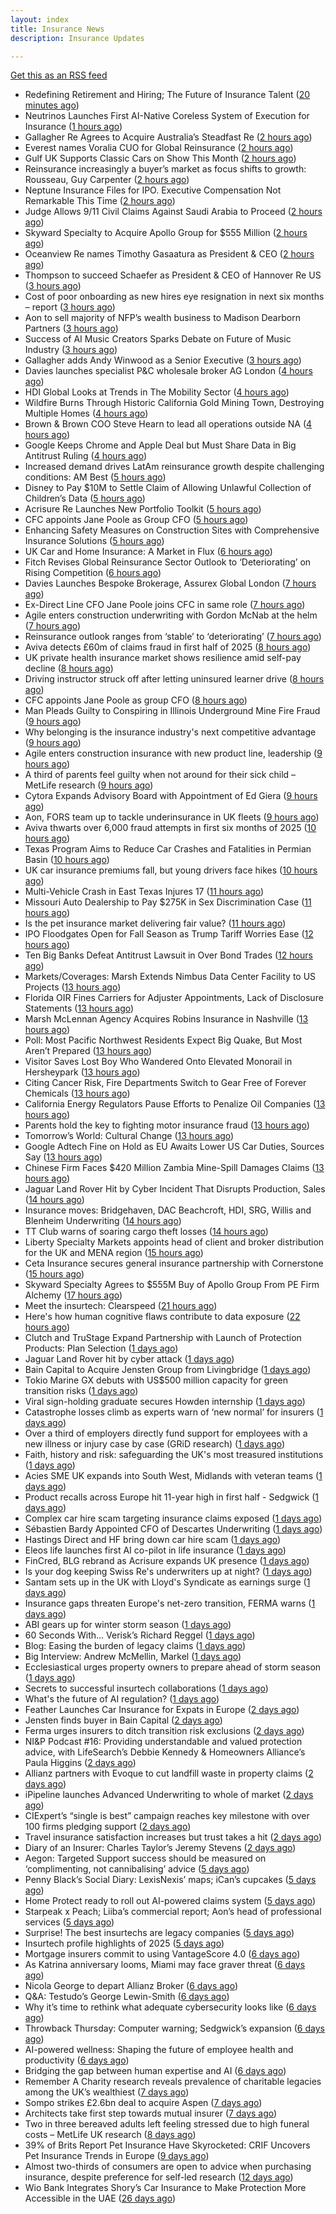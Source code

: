 ```yaml
---
layout: index
title: Insurance News
description: Insurance Updates

---
```


[Get this as an RSS feed](/insurance.rss)

<!-- news_marker starts -->
- Redefining Retirement and Hiring; The Future of Insurance Talent ([20 minutes ago](https://www.insurancejournal.com/services/newswire/2025/09/03/837637.htm))
- Neutrinos Launches First AI-Native Coreless System of Execution for Insurance ([1 hours ago](https://www.insurtechinsights.com/neutrinos-launches-first-ai-native-coreless-system-of-execution-for-insurance/))
- Gallagher Re Agrees to Acquire Australia’s Steadfast Re ([2 hours ago](https://www.insurtechinsights.com/gallagher-re-agrees-to-acquire-australias-steadfast-re/))
- Everest names Voralia CUO for Global Reinsurance ([2 hours ago](https://www.reinsurancene.ws/everest-names-voralia-cuo-for-global-reinsurance/))
- Gulf UK Supports Classic Cars on Show This Month ([2 hours ago](https://insurance-edge.net/2025/09/03/gulf-uk-supports-classic-cars-on-show-this-month/))
- Reinsurance increasingly a buyer’s market as focus shifts to growth: Rousseau, Guy Carpenter ([2 hours ago](https://www.reinsurancene.ws/reinsurance-increasingly-a-buyers-market-as-focus-shifts-to-growth-rousseau-guy-carpenter/))
- Neptune Insurance Files for IPO. Executive Compensation Not Remarkable This Time ([2 hours ago](https://www.insurancejournal.com/news/southeast/2025/09/03/837735.htm))
- Judge Allows 9/11 Civil Claims Against Saudi Arabia to Proceed ([2 hours ago](https://www.insurancejournal.com/news/east/2025/09/03/837746.htm))
- Skyward Specialty to Acquire Apollo Group for $555 Million ([2 hours ago](https://www.insurtechinsights.com/skyward-specialty-to-acquire-apollo-group-for-555-million/))
- Oceanview Re names Timothy Gasaatura as President & CEO ([2 hours ago](https://www.reinsurancene.ws/oceanview-re-names-timothy-gasaatura-as-president-ceo/))
- Thompson to succeed Schaefer as President & CEO of Hannover Re US ([3 hours ago](https://www.reinsurancene.ws/thompson-to-succeed-schaefer-as-president-ceo-of-hannover-re-us/))
- Cost of poor onboarding as new hires eye resignation in next six months – report ([3 hours ago](https://www.insurancebusinessmag.com/uk/business-strategy/cost-of-poor-onboarding-as-new-hires-eye-resignation-in-next-six-months--report-548328.aspx))
- Aon to sell majority of NFP’s wealth business to Madison Dearborn Partners ([3 hours ago](https://www.reinsurancene.ws/aon-to-sell-majority-of-nfps-wealth-business-to-madison-dearborn-partners/))
- Success of AI Music Creators Sparks Debate on Future of Music Industry ([3 hours ago](https://www.insurancejournal.com/news/national/2025/09/03/837736.htm))
- Gallagher adds Andy Winwood as a Senior Executive ([3 hours ago](https://www.reinsurancene.ws/gallagher-adds-andy-winwood-as-a-senior-executive/))
- Davies launches specialist P&C wholesale broker AG London ([4 hours ago](https://www.reinsurancene.ws/davies-launches-specialist-pc-wholesale-broker-ag-london/))
- HDI Global Looks at Trends in The Mobility Sector ([4 hours ago](https://insurance-edge.net/2025/09/03/hdi-global-looks-at-trends-in-the-mobility-sector/))
- Wildfire Burns Through Historic California Gold Mining Town, Destroying Multiple Homes ([4 hours ago](https://www.insurancejournal.com/news/west/2025/09/03/837731.htm))
- Brown & Brown COO Steve Hearn to lead all operations outside NA ([4 hours ago](https://www.reinsurancene.ws/brown-brown-coo-steve-hearn-to-lead-all-operations-outside-na/))
- Google Keeps Chrome and Apple Deal but Must Share Data in Big Antitrust Ruling ([4 hours ago](https://www.insurancejournal.com/news/national/2025/09/03/837727.htm))
- Increased demand drives LatAm reinsurance growth despite challenging conditions: AM Best ([5 hours ago](https://www.reinsurancene.ws/increased-demand-drives-latam-reinsurance-growth-despite-challenging-conditions-am-best/))
- Disney to Pay $10M to Settle Claim of Allowing Unlawful Collection of Children’s Data ([5 hours ago](https://www.insurancejournal.com/news/national/2025/09/03/837722.htm))
- Acrisure Re Launches New Portfolio Toolkit ([5 hours ago](https://insurance-edge.net/2025/09/03/acrisure-re-launches-new-portfolio-toolkit/))
- CFC appoints Jane Poole as Group CFO ([5 hours ago](https://www.reinsurancene.ws/cfc-appoints-jane-poole-as-group-cfo/))
- Enhancing Safety Measures on Construction Sites with Comprehensive Insurance Solutions ([5 hours ago](https://insurance-edge.net/2025/09/03/enhancing-safety-measures-on-construction-sites-with-comprehensive-insurance-solutions/))
- UK Car and Home Insurance: A Market in Flux ([6 hours ago](https://insurance-edge.net/2025/09/03/uk-car-and-home-insurance-a-market-in-flux/))
- Fitch Revises Global Reinsurance Sector Outlook to ‘Deteriorating’ on Rising Competition ([6 hours ago](https://www.insurancejournal.com/news/international/2025/09/03/837717.htm))
- Davies Launches Bespoke Brokerage, Assurex Global London ([7 hours ago](https://insurance-edge.net/2025/09/03/davies-launches-bespoke-brokerage-assurex-global-london/))
- Ex-Direct Line CFO Jane Poole joins CFC in same role ([7 hours ago](https://www.insurancebusinessmag.com/uk/news/breaking-news/exdirect-line-cfo-jane-poole-joins-cfc-in-same-role-548279.aspx))
- Agile enters construction underwriting with Gordon McNab at the helm ([7 hours ago](https://www.insurtechinsights.com/agile-enters-construction-underwriting-with-gordon-mcnab-at-the-helm/))
- Reinsurance outlook ranges from ‘stable’ to ‘deteriorating’ ([7 hours ago](https://www.postonline.co.uk/reinsurance/7958944/reinsurance-outlook-ranges-from-%E2%80%98stable%E2%80%99-to-%E2%80%98deteriorating%E2%80%99))
- Aviva detects £60m of claims fraud in first half of 2025 ([8 hours ago](https://www.postonline.co.uk/news/7958946/aviva-detects-%C2%A360m-of-claims-fraud-in-first-half-of-2025))
- UK private health insurance market shows resilience amid self-pay decline ([8 hours ago](https://www.insurancebusinessmag.com/uk/news/life-insurance/uk-private-health-insurance-market-shows-resilience-amid-selfpay-decline-548276.aspx))
- Driving instructor struck off after letting uninsured learner drive ([8 hours ago](https://www.insurancebusinessmag.com/uk/news/legal-insights/driving-instructor-struck-off-after-letting-uninsured-learner-drive-548275.aspx))
- CFC appoints Jane Poole as group CFO ([8 hours ago](https://www.postonline.co.uk/news/7958945/cfc-appoints-jane-poole-as-group-cfo))
- Man Pleads Guilty to Conspiring in Illinois Underground Mine Fire Fraud ([9 hours ago](https://www.insurancejournal.com/news/midwest/2025/09/03/837692.htm))
- Why belonging is the insurance industry's next competitive advantage ([9 hours ago](https://www.insurancebusinessmag.com/uk/news/diversity-inclusion/why-belonging-is-the-insurance-industrys-next-competitive-advantage-548171.aspx))
- Agile enters construction insurance with new product line, leadership ([9 hours ago](https://www.insurancebusinessmag.com/uk/news/construction-engineering/agile-enters-construction-insurance-with-new-product-line-leadership-548263.aspx))
- A third of parents feel guilty when not around for their sick child – MetLife research ([9 hours ago](https://ifamagazine.com/a-third-of-parents-feel-guilty-when-not-around-for-their-sick-child-metlife-research/))
- Cytora Expands Advisory Board with Appointment of Ed Giera ([9 hours ago](https://www.insurtechinsights.com/cytora-expands-advisory-board-with-appointment-of-ed-giera/))
- Aon, FORS team up to tackle underinsurance in UK fleets ([9 hours ago](https://www.insurancebusinessmag.com/uk/news/auto-motor/aon-fors-team-up-to-tackle-underinsurance-in-uk-fleets-548260.aspx))
- Aviva thwarts over 6,000 fraud attempts in first six months of 2025 ([10 hours ago](https://www.insurancebusinessmag.com/uk/news/breaking-news/aviva-thwarts-over-6000-fraud-attempts-in-first-six-months-of-2025-548258.aspx))
- Texas Program Aims to Reduce Car Crashes and Fatalities in Permian Basin ([10 hours ago](https://www.insurancejournal.com/news/southcentral/2025/09/03/837671.htm))
- UK car insurance premiums fall, but young drivers face hikes ([10 hours ago](https://www.insurancebusinessmag.com/uk/news/auto-motor/uk-car-insurance-premiums-fall-but-young-drivers-face-hikes-548243.aspx))
- Multi-Vehicle Crash in East Texas Injures 17 ([11 hours ago](https://www.insurancejournal.com/news/southcentral/2025/09/03/837676.htm))
- Missouri Auto Dealership to Pay $275K in Sex Discrimination Case ([11 hours ago](https://www.insurancejournal.com/news/midwest/2025/09/03/837689.htm))
- Is the pet insurance market delivering fair value? ([11 hours ago](https://www.postonline.co.uk/personal/7958177/is-the-pet-insurance-market-delivering-fair-value))
- IPO Floodgates Open for Fall Season as Trump Tariff Worries Ease ([12 hours ago](https://www.insurancejournal.com/news/national/2025/09/03/837641.htm))
- Ten Big Banks Defeat Antitrust Lawsuit in Over Bond Trades ([12 hours ago](https://www.insurancejournal.com/news/national/2025/09/03/837664.htm))
- Markets/Coverages: Marsh Extends Nimbus Data Center Facility to US Projects ([13 hours ago](https://www.insurancejournal.com/news/national/2025/09/03/837657.htm))
- Florida OIR Fines Carriers for Adjuster Appointments, Lack of Disclosure Statements ([13 hours ago](https://www.insurancejournal.com/news/southeast/2025/09/03/837695.htm))
- Marsh McLennan Agency Acquires Robins Insurance in Nashville ([13 hours ago](https://www.insurancejournal.com/news/southeast/2025/09/03/837629.htm))
- Poll: Most Pacific Northwest Residents Expect Big Quake, But Most Aren’t Prepared ([13 hours ago](https://www.insurancejournal.com/news/west/2025/09/03/837487.htm))
- Visitor Saves Lost Boy Who Wandered Onto Elevated Monorail in Hersheypark ([13 hours ago](https://www.insurancejournal.com/news/east/2025/09/03/837683.htm))
- Citing Cancer Risk, Fire Departments Switch to Gear Free of Forever Chemicals ([13 hours ago](https://www.insurancejournal.com/news/east/2025/09/03/837679.htm))
- California Energy Regulators Pause Efforts to Penalize Oil Companies ([13 hours ago](https://www.insurancejournal.com/news/west/2025/09/03/837651.htm))
- Parents hold the key to fighting motor insurance fraud ([13 hours ago](https://www.postonline.co.uk/claims/7958260/parents-hold-the-key-to-fighting-motor-insurance-fraud))
- Tomorrow’s World: Cultural Change ([13 hours ago](https://www.postonline.co.uk/regulation/7958189/tomorrow%E2%80%99s-world-cultural-change))
- Google Adtech Fine on Hold as EU Awaits Lower US Car Duties, Sources Say ([13 hours ago](https://www.insurancejournal.com/news/international/2025/09/03/837644.htm))
- Chinese Firm Faces $420 Million Zambia Mine-Spill Damages Claims ([13 hours ago](https://www.insurancejournal.com/news/international/2025/09/03/837647.htm))
- Jaguar Land Rover Hit by Cyber Incident That Disrupts Production, Sales ([14 hours ago](https://www.insurancejournal.com/news/international/2025/09/03/837661.htm))
- Insurance moves: Bridgehaven, DAC Beachcroft, HDI, SRG, Willis and Blenheim Underwriting ([14 hours ago](https://www.insurancebusinessmag.com/uk/news/breaking-news/insurance-moves-bridgehaven-dac-beachcroft-hdi-srg-willis-and-blenheim-underwriting-548213.aspx))
- TT Club warns of soaring cargo theft losses ([14 hours ago](https://www.insurancebusinessmag.com/uk/news/auto-motor/tt-club-warns-of-soaring-cargo-theft-losses-548216.aspx))
- Liberty Specialty Markets appoints head of client and broker distribution for the UK and MENA region ([15 hours ago](https://www.insurancebusinessmag.com/uk/news/breaking-news/liberty-specialty-markets-appoints-head-of-client-and-broker-distribution-for-the-uk-and-mena-region-548211.aspx))
- Ceta Insurance secures general insurance partnership with Cornerstone ([15 hours ago](https://www.insurancebusinessmag.com/uk/news/breaking-news/ceta-insurance-secures-general-insurance-partnership-with-cornerstone-548218.aspx))
- Skyward Specialty Agrees to $555M Buy of Apollo Group From PE Firm Alchemy ([17 hours ago](https://www.insurancejournal.com/news/national/2025/09/02/837699.htm))
- Meet the insurtech: Clearspeed ([21 hours ago](https://www.dig-in.com/news/meet-the-insurtech-clearspeed))
- Here's how human cognitive flaws contribute to data exposure ([22 hours ago](https://www.dig-in.com/opinion/how-cognitive-flaws-contribute-to-data-exposure))
- Clutch and TruStage Expand Partnership with Launch of Protection Products: Plan Selection ([1 days ago](https://www.insurtechinsights.com/clutch-and-trustage-expand-partnership-with-launch-of-protection-products-plan-selection/))
- Jaguar Land Rover hit by cyber attack ([1 days ago](https://www.insurancebusinessmag.com/uk/news/cyber/jaguar-land-rover-hit-by-cyber-attack-548178.aspx))
- Bain Capital to Acquire Jensten Group from Livingbridge ([1 days ago](https://www.insurtechinsights.com/bain-capital-to-acquire-jensten-group-from-livingbridge/))
- Tokio Marine GX debuts with US$500 million capacity for green transition risks ([1 days ago](https://www.insurancebusinessmag.com/uk/news/breaking-news/tokio-marine-gx-debuts-with-us500-million-capacity-for-green-transition-risks-548146.aspx))
- Viral sign-holding graduate secures Howden internship ([1 days ago](https://www.postonline.co.uk/broker/7958941/viral-sign-holding-graduate-secures-howden-internship))
- Catastrophe losses climb as experts warn of ‘new normal’ for insurers ([1 days ago](https://www.insurancebusinessmag.com/uk/news/catastrophe/catastrophe-losses-climb-as-experts-warn-of-new-normal-for-insurers-548128.aspx))
- Over a third of employers directly fund support for employees with a new illness or injury case by case (GRiD research) ([1 days ago](https://ifamagazine.com/over-a-third-36-of-employers-directly-fund-support-for-employees-with-a-new-illness-or-injury-case-by-case-grid-research/))
- Faith, history and risk: safeguarding the UK's most treasured institutions ([1 days ago](https://www.insurancebusinessmag.com/uk/news/non-profits/faith-history-and-risk-safeguarding-the-uks-most-treasured-institutions-548124.aspx))
- Acies SME UK expands into South West, Midlands with veteran teams ([1 days ago](https://www.insurancebusinessmag.com/uk/news/sme/acies-sme-uk-expands-into-south-west-midlands-with-veteran-teams-548106.aspx))
- Product recalls across Europe hit 11-year high in first half - Sedgwick ([1 days ago](https://www.insurancebusinessmag.com/uk/news/breaking-news/product-recalls-across-europe-hit-11year-high-in-first-half--sedgwick-548101.aspx))
- Complex car hire scam targeting insurance claims exposed ([1 days ago](https://www.insurancebusinessmag.com/uk/news/auto-motor/complex-car-hire-scam-targeting-insurance-claims-exposed-548092.aspx))
- Sébastien Bardy Appointed CFO of Descartes Underwriting ([1 days ago](https://www.insurtechinsights.com/sebastien-bardy-appointed-cfo-of-descartes-underwriting/))
- Hastings Direct and HF bring down car hire scam ([1 days ago](https://www.postonline.co.uk/personal/7958940/hastings-direct-and-hf-bring-down-car-hire-scam))
- Eleos life launches first AI co-pilot in life insurance ([1 days ago](https://ifamagazine.com/eleos-life-launches-first-ai-co-pilot-in-life-insurance/))
- FinCred, BLG rebrand as Acrisure expands UK presence ([1 days ago](https://www.insurancebusinessmag.com/uk/news/breaking-news/fincred-blg-rebrand-as-acrisure-expands-uk-presence-548094.aspx))
- Is your dog keeping Swiss Re's underwriters up at night? ([1 days ago](https://www.insurancebusinessmag.com/uk/news/catastrophe/is-your-dog-keeping-swiss-res-underwriters-up-at-night-548077.aspx))
- Santam sets up in the UK with Lloyd's Syndicate as earnings surge ([1 days ago](https://www.insurancebusinessmag.com/uk/news/breaking-news/santam-sets-up-in-the-uk-with-lloyds-syndicate-as-earnings-surge-548057.aspx))
- Insurance gaps threaten Europe's net-zero transition, FERMA warns ([1 days ago](https://www.insurancebusinessmag.com/uk/news/catastrophe/insurance-gaps-threaten-europes-netzero-transition-ferma-warns-548058.aspx))
- ABI gears up for winter storm season ([1 days ago](https://www.postonline.co.uk/claims/7958926/abi-gears-up-for-winter-storm-season))
- 60 Seconds With... Verisk’s Richard Reggel ([1 days ago](https://www.postonline.co.uk/technology/7958029/60-seconds-with-verisk%E2%80%99s-richard-reggel))
- Blog: Easing the burden of legacy claims ([1 days ago](https://www.postonline.co.uk/claims/7958292/blog-easing-the-burden-of-legacy-claims))
- Big Interview: Andrew McMellin, Markel ([1 days ago](https://www.postonline.co.uk/lloyd%E2%80%99slondon/7958273/big-interview-andrew-mcmellin-markel))
- Ecclesiastical urges property owners to prepare ahead of storm season ([1 days ago](https://www.insurancebusinessmag.com/uk/news/catastrophe/ecclesiastical-urges-property-owners-to-prepare-ahead-of-storm-season-548061.aspx))
- Secrets to successful insurtech collaborations ([1 days ago](https://www.dig-in.com/news/secrets-to-successful-insurtech-collaborations))
- What's the future of AI regulation? ([1 days ago](https://www.dig-in.com/news/whats-the-future-of-ai-regulation))
- Feather Launches Car Insurance for Expats in Europe ([2 days ago](https://www.insurtechinsights.com/feather-launches-car-insurance-for-expats-in-europe/))
- Jensten finds buyer in Bain Capital ([2 days ago](https://www.postonline.co.uk/news/7958931/jensten-finds-buyer-in-bain-capital))
- Ferma urges insurers to ditch transition risk exclusions ([2 days ago](https://www.postonline.co.uk/commercial/7958930/ferma-urges-insurers-to-ditch-transition-risk-exclusions))
- NI&P Podcast #16: Providing understandable and valued protection advice, with LifeSearch’s Debbie Kennedy & Homeowners Alliance’s Paula Higgins ([2 days ago](https://ifamagazine.com/nip-podcast-16-providing-understandable-and-valued-protection-advice-with-lifesearchs-debbie-kennedy-homeowners-alliances-paula-higgins/))
- Allianz partners with Evoque to cut landfill waste in property claims ([2 days ago](https://www.insurtechinsights.com/allianz-partners-with-evoque-to-cut-landfill-waste-in-property-claims/))
- iPipeline launches Advanced Underwriting to whole of market ([2 days ago](https://ifamagazine.com/ipipeline-launches-advanced-underwriting-to-whole-of-market/))
- CIExpert’s “single is best” campaign reaches key milestone with over 100 firms pledging support ([2 days ago](https://ifamagazine.com/ciexperts-single-is-best-campaign-reaches-key-milestone-with-over-100-firms-pledging-support/))
- Travel insurance satisfaction increases but trust takes a hit ([2 days ago](https://www.postonline.co.uk/personal/7958863/travel-insurance-satisfaction-increases-but-trust-takes-a-hit))
- Diary of an Insurer: Charles Taylor’s Jeremy Stevens ([2 days ago](https://www.postonline.co.uk/technology/7957628/diary-of-an-insurer-charles-taylor%E2%80%99s-jeremy-stevens))
- Aegon: Targeted Support success should be measured on ‘complimenting, not cannibalising’ advice ([5 days ago](https://ifamagazine.com/aegon-targeted-support-success-should-be-measured-on-complimenting-not-cannibalising-advice/))
- Penny Black’s Social Diary: LexisNexis’ maps; iCan’s cupcakes ([5 days ago](https://www.postonline.co.uk/people/7958246/penny-black%E2%80%99s-social-diary-lexisnexis%E2%80%99-maps-ican%E2%80%99s-cupcakes))
- Home Protect ready to roll out AI-powered claims system ([5 days ago](https://www.postonline.co.uk/news/7958319/home-protect-ready-to-roll-out-ai-powered-claims-system))
- Starpeak x Peach; Liiba’s commercial report; Aon’s head of professional services ([5 days ago](https://www.postonline.co.uk/news/7958924/starpeak-x-peach-liiba%E2%80%99s-commercial-report-aon%E2%80%99s-head-of-professional-services))
- Surprise! The best insurtechs are legacy companies ([5 days ago](https://www.dig-in.com/opinion/the-best-insurtechs-are-legacy-companies))
- Insurtech profile highlights of 2025 ([5 days ago](https://www.dig-in.com/list/insurtech-profile-highlights-of-2025))
- Mortgage insurers commit to using VantageScore 4.0 ([6 days ago](https://www.dig-in.com/news/mortgage-insurers-commit-to-using-vantagescore-4-0))
- As Katrina anniversary looms, Miami may face graver threat ([6 days ago](https://www.dig-in.com/news/analyzing-miamis-hurricane-risk-two-decades-after-katrina))
- Nicola George to depart Allianz Broker ([6 days ago](https://www.postonline.co.uk/broker/7958923/nicola-george-to-depart-allianz-broker))
- Q&A: Testudo’s George Lewin-Smith ([6 days ago](https://www.postonline.co.uk/technology/7958076/qa-testudo%E2%80%99s-george-lewin-smith))
- Why it’s time to rethink what adequate cybersecurity looks like ([6 days ago](https://www.postonline.co.uk/commercial/7958910/why-it%E2%80%99s-time-to-rethink-what-adequate-cybersecurity-looks-like))
- Throwback Thursday: Computer warning; Sedgwick’s expansion ([6 days ago](https://www.postonline.co.uk/technology/7956763/throwback-thursday-computer-warning-sedgwick%E2%80%99s-expansion))
- AI-powered wellness: Shaping the future of employee health and productivity ([6 days ago](https://www.dig-in.com/opinion/ai-powered-wellness-shaping-the-future-of-employee-health-and-productivity))
- Bridging the gap between human expertise and AI ([6 days ago](https://www.dig-in.com/opinion/bridging-the-gap-between-human-expertise-and-ai))
- Remember A Charity research reveals prevalence of charitable legacies among the UK’s wealthiest ([7 days ago](https://ifamagazine.com/remember-a-charity-research-reveals-prevalence-of-charitable-legacies-among-the-uks-wealthiest/))
- Sompo strikes £2.6bn deal to acquire Aspen ([7 days ago](https://www.postonline.co.uk/commercial/7958922/sompo-strikes-%C2%A326bn-deal-to-acquire-aspen))
- Architects take first step towards mutual insurer ([7 days ago](https://www.postonline.co.uk/commercial/7958921/architects-take-first-step-towards-mutual-insurer))
- Two in three bereaved adults left feeling stressed due to high funeral costs – MetLife UK research ([8 days ago](https://ifamagazine.com/two-in-three-bereaved-adults-left-feeling-stressed-due-to-high-funeral-costs-metlife-uk-research/))
- 39% of Brits Report Pet Insurance Have Skyrocketed: CRIF Uncovers Pet Insurance Trends in Europe ([9 days ago](https://thefintechtimes.com/39-of-brits-report-pet-insurance-have-skyrocketed-crif-uncovers-pet-insurance-trends-in-europe/))
- Almost two-thirds of consumers are open to advice when purchasing insurance, despite preference for self-led research ([12 days ago](https://ifamagazine.com/almost-two-thirds-of-consumers-are-open-to-advice-when-purchasing-insurance-despite-preference-for-self-led-research/))
- Wio Bank Integrates Shory’s Car Insurance to Make Protection More Accessible in the UAE ([26 days ago](https://thefintechtimes.com/wio-bank-integrates-shorys-car-insurance-to-make-protection-more-accessible-in-the-uae/))

<!-- news_marker ends -->